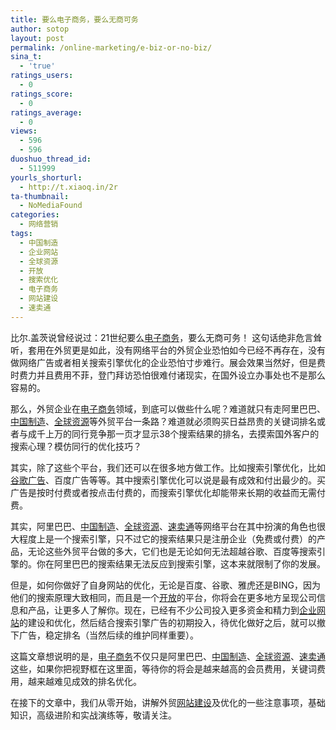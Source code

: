 ```yaml
---
title: 要么电子商务，要么无商可务
author: sotop
layout: post
permalink: /online-marketing/e-biz-or-no-biz/
sina_t:
  - 'true'
ratings_users:
  - 0
ratings_score:
  - 0
ratings_average:
  - 0
views:
  - 596
  - 596
duoshuo_thread_id:
  - 511999
yourls_shorturl:
  - http://t.xiaoq.in/2r
ta-thumbnail:
  - NoMediaFound
categories:
  - 网络营销
tags:
  - 中国制造
  - 企业网站
  - 全球资源
  - 开放
  - 搜索优化
  - 电子商务
  - 网站建设
  - 速卖通
---
```

比尔.盖茨说曾经说过：21世纪要么<span class='wp_keywordlink_affiliate'><a href="https://xiaoq.in/tag/%e7%94%b5%e5%ad%90%e5%95%86%e5%8a%a1/" title="查看电子商务中的全部文章" target="_blank">电子商务</a></span>，要么无商可务！ 这句话绝非危言耸听，套用在外贸更是如此，没有网络平台的外贸企业恐怕如今已经不再存在，没有做网络广告或者相关搜索引擎优化的企业恐怕寸步难行。展会效果当然好，但是费时费力并且费用不菲，登门拜访恐怕很难付诸现实，在国外设立办事处也不是那么容易的。

那么，外贸企业在<span class='wp_keywordlink_affiliate'><a href="https://xiaoq.in/tag/%e7%94%b5%e5%ad%90%e5%95%86%e5%8a%a1/" title="查看电子商务中的全部文章" target="_blank">电子商务</a></span>领域，到底可以做些什么呢？难道就只有走阿里巴巴、<span class='wp_keywordlink_affiliate'><a href="https://xiaoq.in/tag/%e4%b8%ad%e5%9b%bd%e5%88%b6%e9%80%a0/" title="查看中国制造中的全部文章" target="_blank">中国制造</a></span>、<span class='wp_keywordlink_affiliate'><a href="https://xiaoq.in/tag/%e5%85%a8%e7%90%83%e8%b5%84%e6%ba%90/" title="查看全球资源中的全部文章" target="_blank">全球资源</a></span>等外贸平台一条路？难道就必须购买日益昂贵的关键词排名或者与成千上万的同行竞争那一页才显示38个搜索结果的排名，去摸索国外客户的搜索心理？模仿同行的优化技巧？

其实，除了这些个平台，我们还可以在很多地方做工作。比如搜索引擎优化，比如<span class='wp_keywordlink'><a href="https://xiaoq.in/google-adwords/" title="谷歌广告" target="_blank">谷歌广告</a></span>、百度广告等等。其中搜索引擎优化可以说是最有成效和付出最少的。买广告是按时付费或者按点击付费的，而搜索引擎优化却能带来长期的收益而无需付费。

其实，阿里巴巴、<span class='wp_keywordlink_affiliate'><a href="https://xiaoq.in/tag/%e4%b8%ad%e5%9b%bd%e5%88%b6%e9%80%a0/" title="查看中国制造中的全部文章" target="_blank">中国制造</a></span>、<span class='wp_keywordlink_affiliate'><a href="https://xiaoq.in/tag/%e5%85%a8%e7%90%83%e8%b5%84%e6%ba%90/" title="查看全球资源中的全部文章" target="_blank">全球资源</a></span>、<span class='wp_keywordlink_affiliate'><a href="https://xiaoq.in/tag/%e9%80%9f%e5%8d%96%e9%80%9a/" title="查看速卖通中的全部文章" target="_blank">速卖通</a></span>等网络平台在其中扮演的角色也很大程度上是一个搜索引擎，只不过它的搜索结果只是注册企业（免费或付费）的产品，无论这些外贸平台做的多大，它们也是无论如何无法超越谷歌、百度等搜索引擎的。你在阿里巴巴的搜索结果无法反应到搜索引擎，这本来就限制了你的发展。

但是，如何你做好了自身网站的优化，无论是百度、谷歌、雅虎还是BING，因为他们的搜索原理大致相同，而且是一个<span class='wp_keywordlink_affiliate'><a href="https://xiaoq.in/tag/%e5%bc%80%e6%94%be/" title="查看开放中的全部文章" target="_blank">开放</a></span>的平台，你将会在更多地方呈现公司信息和产品，让更多人了解你。现在，已经有不少公司投入更多资金和精力到<span class='wp_keywordlink_affiliate'><a href="https://xiaoq.in/tag/%e4%bc%81%e4%b8%9a%e7%bd%91%e7%ab%99/" title="查看企业网站中的全部文章" target="_blank">企业网站</a></span>的建设和优化，然后结合搜索引擎广告的初期投入，待优化做好之后，就可以撤下广告，稳定排名（当然后续的维护同样重要）。

这篇文章想说明的是，<span class='wp_keywordlink_affiliate'><a href="https://xiaoq.in/tag/%e7%94%b5%e5%ad%90%e5%95%86%e5%8a%a1/" title="查看电子商务中的全部文章" target="_blank">电子商务</a></span>不仅只是阿里巴巴、<span class='wp_keywordlink_affiliate'><a href="https://xiaoq.in/tag/%e4%b8%ad%e5%9b%bd%e5%88%b6%e9%80%a0/" title="查看中国制造中的全部文章" target="_blank">中国制造</a></span>、<span class='wp_keywordlink_affiliate'><a href="https://xiaoq.in/tag/%e5%85%a8%e7%90%83%e8%b5%84%e6%ba%90/" title="查看全球资源中的全部文章" target="_blank">全球资源</a></span>、<span class='wp_keywordlink_affiliate'><a href="https://xiaoq.in/tag/%e9%80%9f%e5%8d%96%e9%80%9a/" title="查看速卖通中的全部文章" target="_blank">速卖通</a></span>这些，如果你把视野框在这里面，等待你的将会是越来越高的会员费用，关键词费用，越来越难见成效的排名优化。

在接下的文章中，我们从零开始，讲解外贸<span class='wp_keywordlink_affiliate'><a href="https://xiaoq.in/tag/%e7%bd%91%e7%ab%99%e5%bb%ba%e8%ae%be/" title="查看网站建设中的全部文章" target="_blank">网站建设</a></span>及优化的一些注意事项，基础知识，高级进阶和实战演练等，敬请关注。